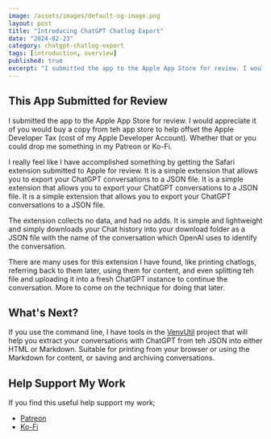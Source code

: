 ```yaml
---
image: /assets/images/default-og-image.png
layout: post
title: "Introducing ChatGPT Chatlog Export"
date: "2024-02-23"
category: chatgpt-chatlog-export
tags: [introduction, overview]
published: true
excerpt: "I submitted the app to the Apple App Store for review. I would appreciate it of you would buy a copy from teh app store to help offset the Apple Developer Tax (cost of my Apple Developer Account).  Whether that or you could drop me something in my Patreon or Ko-Fi."
---
```


## This App Submitted for Review

I submitted the app to the Apple App Store for review. I would appreciate it of you would buy a copy from teh app store to help offset the Apple Developer Tax (cost of my Apple Developer Account).  Whether that or you could drop me something in my Patreon or Ko-Fi.

I really feel like I have accomplished something by getting the Safari extension submitted to Apple for review.  It is a simple extension that allows you to export your ChatGPT conversations to a JSON file.  It is a simple extension that allows you to export your ChatGPT conversations to a JSON file.  It is a simple extension that allows you to export your ChatGPT conversations to a JSON file.

The extension collects no data, and had no adds. It is simple and lightweight and simply downloads your Chat history into your download folder as a JSON file with the name of the conversation which OpenAI uses to identify the conversation.

There are many uses for this extension I have found, like printing chatlogs, referring back to them later, using them for content, and even splitting teh file and uploading it into a fresh ChatGPT instance to continue the conversation. More to come on the technique for doing that later.

## What's Next?

If you use the command line, I have tools in the [VenvUtil](https://github.com/unixwzrd/venvutil) project that will help you extract your conversations with ChatGPT from teh JSON into either HTML or Markdown.  Suitable for printing from your browser or using the Markdown for content, or saving and archiving conversations.

## Help Support My Work

If you find this useful help support my work;
  - [Patreon](https://patreon.com/unixwzrd)
  - [Ko-Fi](https://ko-fi.com/unixwzrd)
